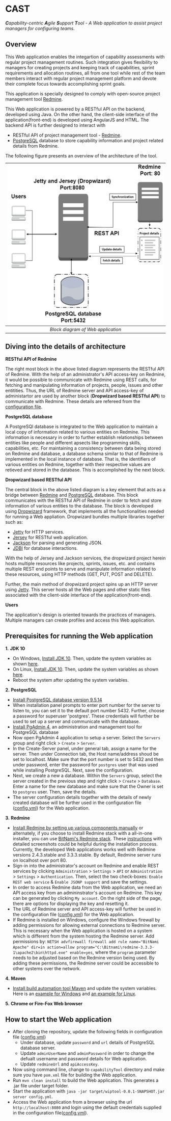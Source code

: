 # CAST

***C**apability-centric **A**gile **S**upport **T**ool - A Web application to assist project managers for configuring teams.*

Overview
---
This Web application enables the integartion of capability assessments with regular project management routines. Such integration gives flexibility to managers for creating projects and keeping track of capabilities, sprint requirements and allocation routines, all from one tool while rest of the team members interact with regular project management platform and devote their complete focus towards accomplishing sprint goals.

This application is specially designed to comply with open-source project management tool [Redmine](http://www.redmine.org/).  

This Web application is powered by a RESTful API on the backend, developed using Java. On the other hand, the client-side interface of the application(front-end) is developed using AngularJS and HTML. The backend API is further designed to interact with 

* RESTful API of project management tool - [Redmine](http://www.redmine.org/). 
* [PostgreSQL](https://www.postgresql.org/) database to store capability information and project related details from Redmine.

The following figure presents an overview of the architecture of the tool.

| <img src="https://github.com/vvksdatta/capabilityTool/blob/master/src/main/resources/assets/frontend/photos/BlockDiagram.png" data-canonical-src="https://github.com/vvksdatta/capabilityTool/blob/master/src/main/resources/assets/frontend/photos/BlockDiagram.png" width="550" height="500"/> |
|:--:| 
| *Block diagram of Web application* |

Diving into the details of architecture
---
**RESTful API of Redmine**

The right most block in the above listed diagram represents the RESTful API of Redmine. With the help of an administrator's API access-key on Redmine, it would be possible to communicate with Redmine using REST calls, for fetching and manipulating information of projects, people, issues and other entitities. Thus, the URL of Redmine server and API access-key of administartor are used by another block (**Dropwizard based RESTful API**) to communicate with Redmine. These details are refereed from the [configuration file](https://github.com/vvksdatta/capabilityTool/blob/master/config.yml).  

**PostgreSQL database**

A PostgreSQl database is integrated to the Web application to maintain a local copy of information related to various entities on Redmine. This information is necessary in order to further establish relationships between entities like people and different apsects like programming skills, capabilities, etc. For maintaining a consistency between data being stored on Redmine and database, a database schema similar to that of Redmine is implemented in the local instance of database. That is, the identifiers of various entities on Redmine, together with their respective values are retieved and stored in the database. This is accomplished by the next block.
 

**Dropwizard based RESTful API**

The central block in the above listed diagram is a key elememt that acts as a bridge between [Redmine](http://www.redmine.org/) and [PostgreSQL](https://www.postgresql.org/) database. This block communicates with the RESTful API of Redmine in order to fetch and store information of various entities to the database. The block is developed using [Dropwizard](https://www.dropwizard.io/1.2.0/docs/) framework, that implements all the functionalities needed for running a Web appliation. Dropwizard bundles multiple libraries together such as: 

* [Jetty](http://www.eclipse.org/jetty/) for HTTP services.
* [Jersey](http://jersey.java.net/) for RESTful web application.
* [Jackson](https://github.com/FasterXML/jackson) for parsing and generating JSON.
* [JDBI](http://www.jdbi.org) for database interactions.
 
With the help of Jersey and Jackson services, the dropwizard project herein hosts multiple resources like projects, sprints, issues, etc. and contains multiple REST end points to serve and manipulate information related to these resources, using HTTP methods (GET, PUT, POST and DELETE). 

Further, the main method of dropwizard project spins up an HTTP server using [Jetty](http://www.eclipse.org/jetty/). This server hosts all the Web pages and other static files associated with the client-side interface of the application(front-end).  

**Users**

The application's design is oriented towards the practices of managers. Multiple managers can create profiles and access this Web application.

Prerequisites for running the Web application
---
**1.** **JDK 10**
   * On Windows, [Install JDK 10](https://docs.oracle.com/javase/10/install/installation-jdk-and-jre-microsoft-windows-platforms.htm#JSJIG-GUID-A740535E-9F97-448C-A141-B95BF1688E6F). Then, update the system variables as shown [here](https://www.mkyong.com/java/how-to-set-java_home-on-windows-10/).
   * On Linux, [Install JDK 10](https://docs.oracle.com/javase/10/install/installation-jdk-and-jre-linux-platforms.htm#JSJIG-GUID-ADC9C14A-5F51-4C32-802C-9639A947317F). Then, update the system variables as shown [here](https://www.cyberciti.biz/faq/linux-unix-set-java_home-path-variable/).   
   * Reboot the system after updating the system variables.
 
**2.** **PostgreSQL** 
   * [Install PostgreSQL database version 9.5.14](https://www.enterprisedb.com/downloads/postgres-postgresql-downloads)
   * When installation panel prompts to enter port number for the server to listen to, you can set it to the default port number 5432. Further, choose a password for superuser 'postgres'. These credentials will further be used to set up a server and communicate with the database.   
   * [Install PgAdmin 4](https://www.pgadmin.org/download/), an administration and management tool for PostgreSQL database
   * Now open PgAdmin 4 application to setup a server. Select the `Servers` group and right click > `Create` > `Server`.
   * In the Create-Server panel, under general tab, assign a name for the server. Then under Connection tab, the Host name/address shoud be set to localhost. Make sure that the port number is set to 5432 and then under password, enter the password for `postgres` user that was used while installing PostgreSQL. Next, save the configuration.   
   * Next, we create a new a database. Within the `Servers` group, select the server created in the previous step and right click > `Create` > `Database`. Enter a name for the new database and make sure that the Owner is set to `postgres` user. Then, save the details.
   * The server configuration details together with the details of newly created database will be further used in the configuration file ([config.yml](https://github.com/vvksdatta/capabilityTool/blob/master/config.yml)) for the Web application. 
   
**3.** **Redmine** 
   * [Install Redmine by setting up various components manually](https://www.redmine.org/projects/redmine/wiki/RedmineInstall) or alternately, if you choose to install Redmine stack with a all-in-one installer, you can use [BitNami's Redmine stack](https://bitnami.com/stack/redmine/installer). These [instructions](https://www.redmine.org/projects/redmine/wiki/How_to_install_Redmine_in_Linux_Windows_and_OS_X_using_BitNami_Redmine_Stack) with detailed screenshots could be helpful during the installation process. Currently, the developed Web applications works well with Redmine versions 2.4.3.stable and 3.3.3.stable. By default, Redmine server runs on localhost over port 80.
   *  Sign-in into the administrator's account on Redmine and enable REST services by clicking `Administration` > `Settings` > `API` or `Administration` > `Settings` > `Authentication`. Then, select the two check-boxes: `Enable REST web service` & `Enable JSONP support` and save the settings.
   * In order to access Redmine data from the Web application, we need an API access key from an admininstrator's account on Redmine. This key can be generated by clicking `My account`. On the right side of the page, there are options for displaying the key and resetting it. 
   * The URL of Redmine server and API access-key will further be used in the configuration file ([config.yml](https://github.com/vvksdatta/capabilityTool/blob/master/config.yml)) for the Web application. 
   * If Redmine is installed on Windows, configure the Windows firewall by adding permissions for allowing external connections to Redmine server. This is necessary when the Web application is hosted on a system which is different from the system hosting the Redmine server. Add permissions by: `NETSH advfirewall firewall add rule name="BitNami Apache" dir=in action=allow program="C:\Bitnami\redmine-3.3.3-1\apache2\bin\httpd.exe" enable=yes`, where the `program` parameter needs to be adjusted based on the Redmine version being used. By adding these permissions, the Redmine server could be accessible to other systems over the network. 
   
**4.** **Maven**
   * [Install build automation tool Maven](https://www.baeldung.com/install-maven-on-windows-linux-mac) and update the system variables. Here is an [example for Windows](https://www.mkyong.com/maven/how-to-install-maven-in-windows/) and [an example for Linux](https://www.vultr.com/docs/how-to-install-apache-maven-on-ubuntu-16-04).

**5.** **Chrome or  Fire-Fox Web browser**

How to start the Web application
---
  * After cloning the repository, update the following fields in configuration file ([config.yml](https://github.com/vvksdatta/capabilityTool/blob/master/config.yml))
    * Under database, update `password` and `url` details of PostgreSQL database server.
    * Update `adminUserName` and `adminPassword` in order to change the defualt username and password details for Web application.
    * Update `redmineUrl` and `apiAccessKey`. 
  * Now using command line, change to `capabilityTool` directory and make sure you have `pom.xml` file for building the Web application. 
  * Run `mvn clean install` to build the Web application. This generates a .jar file under target folder.
  * Start the application with `java -jar target/wiptool-0.0.1-SNAPSHOT.jar server config.yml`.
  * Access the Web application from a browser using the url `http://localhost:8080` and login using the default credentials supplied in the configuration file([config.yml](https://github.com/vvksdatta/capabilityTool/blob/master/config.yml)).
